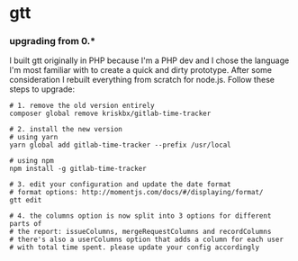# gtt

### upgrading from 0.*

I built gtt originally in PHP because I'm a PHP dev and I chose the language I'm most familiar 
with to create a quick and dirty prototype. After some consideration I rebuilt everything from 
scratch for node.js. Follow these steps to upgrade:

```
# 1. remove the old version entirely
composer global remove kriskbx/gitlab-time-tracker

# 2. install the new version
# using yarn
yarn global add gitlab-time-tracker --prefix /usr/local

# using npm
npm install -g gitlab-time-tracker

# 3. edit your configuration and update the date format
# format options: http://momentjs.com/docs/#/displaying/format/
gtt edit

# 4. the columns option is now split into 3 options for different parts of
# the report: issueColumns, mergeRequestColumns and recordColumns
# there's also a userColumns option that adds a column for each user
# with total time spent. please update your config accordingly
```